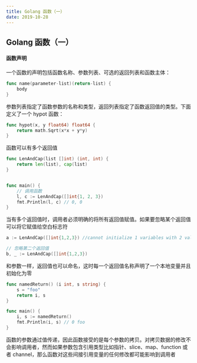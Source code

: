 ```yaml
---
title: Golang 函数（一）
date: 2019-10-28
---
```



## Golang 函数（一）



#### 函数声明

一个函数的声明包括函数名称、参数列表、可选的返回列表和函数主体：

```go
func name(parameter-list)(return-list) {
    body
}
```

参数列表指定了函数参数的名称和类型，返回列表指定了函数返回值的类型。下面定义了一个 hypot 函数：

```go
func hypot(x, y float64) float64 {
	return math.Sqrt(x*x + y*y)
}
```

函数可以有多个返回值
```go
func LenAndCap(list []int) (int, int) {
	return len(list), cap(list)
}


func main() {
    // 调用函数
	l, c := LenAndCap([]int{1, 2, 3})
	fmt.Println(l, c) // 0, 0
}
```

当有多个返回值时，调用者必须明确的将所有返回值赋值。如果要忽略某个返回值可以将它赋值给空白标志符

```go
a := LenAndCap([]int{1,2,3}) //cannot initialize 1 variables with 2 valuesLSP

// 忽略第二个返回值
b, _ := LenAndCap([]int{1,2,3})
```


和参数一样，返回值也可以命名，这时每一个返回值名称声明了一个本地变量并且初始化为零

```go
func namedReturn() (i int, s string) {
	s = "foo"
	return i, s
}

func main() {
	i, s := namedReturn()
	fmt.Println(i, s) // 0 foo
}
```


函数的参数通过值传递，因此函数接受的是每个参数的拷贝。对拷贝数据的修改不会影响调用者，然而如果参数包含引用类型比如指针、slice、map、function 或者 channel，那么函数对这些间接引用变量的任何修改都可能影响到调用者








